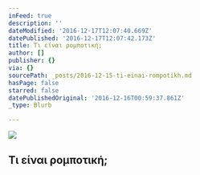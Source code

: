 ```yaml
---
inFeed: true
description: ''
dateModified: '2016-12-17T12:07:40.669Z'
datePublished: '2016-12-17T12:07:42.173Z'
title: Τι είναι ρομποτική;
author: []
publisher: {}
via: {}
sourcePath: _posts/2016-12-15-ti-einai-rompotikh.md
hasPage: false
starred: false
datePublishedOriginal: '2016-12-16T00:59:37.861Z'
_type: Blurb

---
```

![](https://the-grid-user-content.s3-us-west-2.amazonaws.com/6be97a1f-6885-41aa-b4cb-d9a9cac2ca88.gif)

## Τι είναι ρομποτική;
